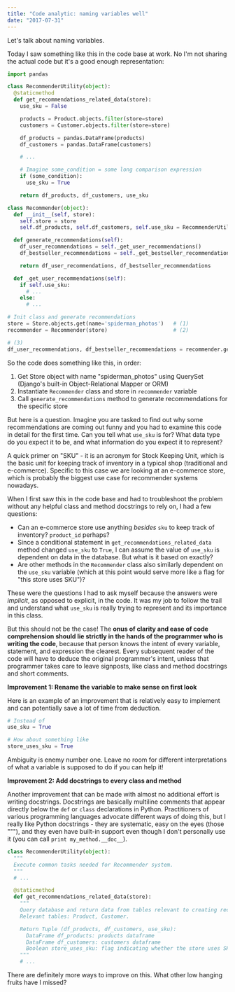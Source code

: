 ```yaml
---
title: "Code analytic: naming variables well"
date: "2017-07-31"
---
```


Let's talk about naming variables.

Today I saw something like this in the code base at work. No I'm not sharing the actual code but it's a good enough representation:

```py
import pandas

class RecommenderUtility(object):
  @staticmethod
  def get_recommendations_related_data(store):
    use_sku = False

    products = Product.objects.filter(store=store)
    customers = Customer.objects.filter(store=store)

    df_products = pandas.DataFrame(products)
    df_customers = pandas.DataFrame(customers)

    # ...

    # Imagine some_condition = some long comparison expression
    if (some_condition):
      use_sku = True

    return df_products, df_customers, use_sku

class Recommender(object):
  def __init__(self, store):
    self.store = store
    self.df_products, self.df_customers, self.use_sku = RecommenderUtility.get_recommendations_related_data(self.store)

  def generate_recommendations(self):
    df_user_recommendations = self._get_user_recommendations()
    df_bestseller_recommendations = self._get_bestseller_recommendations()

    return df_user_recommendations, df_bestseller_recommendations

  def _get_user_recommendations(self):
    if self.use_sku:
      # ...
    else:
      # ...

# Init class and generate recommendations
store = Store.objects.get(name='spiderman_photos')   # (1)
recommender = Recommender(store)                     # (2)

# (3)
df_user_recommendations, df_bestseller_recommendations = recommender.generate_recommendations()
```

So the code does something like this, in order:

1. Get Store object with name "spiderman\_photos" using QuerySet (Django's built-in Object-Relational Mapper or ORM)
2. Instantiate `Recommender` class and store in `recommender` variable
3. Call `generate_recommendations` method to generate recommendations for the specific store

But here is a question. Imagine you are tasked to find out why some recommendations are coming out funny and you had to examine this code in detail for the first time. Can you tell what `use_sku` is for? What data type do you expect it to be, and what information do you expect it to represent?

A quick primer on "SKU" - it is an acronym for Stock Keeping Unit, which is the basic unit for keeping track of inventory in a typical shop (traditional and e-commerce). Specific to this case we are looking at an e-commerce store, which is probably the biggest use case for recommender systems nowadays.

When I first saw this in the code base and had to troubleshoot the problem without any helpful class and method docstrings to rely on, I had a few questions:

- Can an e-commerce store use anything _besides_ `sku` to keep track of inventory? `product_id` perhaps?
- Since a conditional statement in `get_recommendations_related_data` method changed `use_sku` to `True`, I can assume the value of `use_sku` is dependent on data in the database. But what is it based on exactly?
- Are other methods in the `Recommender` class also similarly dependent on the `use_sku` variable (which at this point would serve more like a flag for "this store uses SKU")?

These were the questions I had to ask myself because the answers were _implicit_, as opposed to explicit, in the code. It was my job to follow the trail and understand what `use_sku` is really trying to represent and its importance in this class.

But this should not be the case! The **onus of clarity and ease of code comprehension should lie strictly in the hands of the programmer who is writing the code**, because that person knows the intent of every variable, statement, and expression the clearest. Every subsequent reader of the code will have to deduce the original programmer's intent, unless that programmer takes care to leave signposts, like class and method docstrings and short comments.

**Improvement 1: Rename the variable to make sense on first look**

Here is an example of an improvement that is relatively easy to implement and can potentially save a lot of time from deduction.

```py
# Instead of
use_sku = True

# How about something like
store_uses_sku = True
```

Ambiguity is enemy number one. Leave no room for different interpretations of what a variable is supposed to do if you can help it!

**Improvement 2: Add docstrings to every class and method**

Another improvement that can be made with almost no additional effort is writing docstrings. Docstrings are basically multiline comments that appear directly below the `def` or `class` declarations in Python. Practitioners of various programming languages advocate different ways of doing this, but I really like Python docstrings - they are systematic, easy on the eyes (those """), and they even have built-in support even though I don't personally use it (you can call `print my_method.__doc__`).

```py
class RecommenderUtility(object):
  """
  Execute common tasks needed for Recommender system.
  """
  # ...

  @staticmethod
  def get_recommendations_related_data(store):
    """
    Query database and return data from tables relevant to creating recommendations.
    Relevant tables: Product, Customer.

    Return Tuple (df_products, df_customers, use_sku):
      DataFrame df_products: products dataframe
      DataFrame df_customers: customers dataframe
      Boolean store_uses_sku: flag indicating whether the store uses SKU as primary id for products
    """
    # ...
```

There are definitely more ways to improve on this. What other low hanging fruits have I missed?
